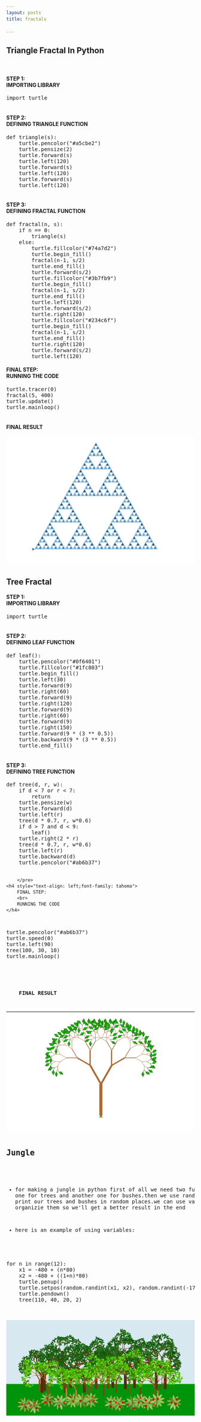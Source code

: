 ```yaml
---
layout: posts
title: fractals

---
```


## Triangle Fractal In Python

<body>
    <br>
    <h4>
        STEP 1:
        <br>
        IMPORTING LIBRARY
    </h4>
    <pre>
import turtle
        </pre>
    <h4>
        STEP 2:
        <br>
        DEFINING TRIANGLE FUNCTION
    </h4>
    <pre>
def triangle(s):
    turtle.pencolor("#a5cbe2")
    turtle.pensize(2)
    turtle.forward(s)
    turtle.left(120)
    turtle.forward(s)
    turtle.left(120)
    turtle.forward(s)
    turtle.left(120)
    
</pre>
    <h4>
        STEP 3:
        <br>
        DEFINING FRACTAL FUNCTION
    </h4>
<pre>
def fractal(n, s):
    if n == 0:
        triangle(s)
    else:
        turtle.fillcolor("#74a7d2")
        turtle.begin_fill()
        fractal(n-1, s/2)
        turtle.end_fill()
        turtle.forward(s/2)
        turtle.fillcolor("#3b7fb9")
        turtle.begin_fill()
        fractal(n-1, s/2)
        turtle.end_fill()
        turtle.left(120)
        turtle.forward(s/2)
        turtle.right(120)
        turtle.fillcolor("#234c6f")
        turtle.begin_fill()
        fractal(n-1, s/2)
        turtle.end_fill()
        turtle.right(120)
        turtle.forward(s/2)
        turtle.left(120)
</pre>
    <h4>
        FINAL STEP:
        <br>
        RUNNING THE CODE
    </h4>
    <pre>
turtle.tracer(0)
fractal(5, 400)
turtle.update()
turtle.mainloop()

</pre>
    <h4>
        FINAL RESULT
    </h4>
<img src="../assets/images/triangle.png">

## Tree Fractal
<h4>
    STEP 1:
    <br>
    IMPORTING LIBRARY
</h4>
    <pre>
import turtle
        </pre>
<h4>
    STEP 2:
    <br>
    DEFINING LEAF FUNCTION
</h4>
<pre>
def leaf():
    turtle.pencolor("#0f6401")
    turtle.fillcolor("#1fc803")
    turtle.begin_fill()
    turtle.left(30)
    turtle.forward(9)
    turtle.right(60)
    turtle.forward(9)
    turtle.right(120)
    turtle.forward(9)
    turtle.right(60)
    turtle.forward(9)
    turtle.right(150)
    turtle.forward(9 * (3 ** 0.5))
    turtle.backward(9 * (3 ** 0.5))
    turtle.end_fill()
        </pre>
    <h4>
        STEP 3:
        <br>
        DEFINING TREE FUNCTION
    </h4>
    <pre>
def tree(d, r, w):
    if d < 7 or r < 7:
        return
    turtle.pensize(w)
    turtle.forward(d)
    turtle.left(r)
    tree(d * 0.7, r, w*0.6)
    if d > 7 and d < 9:
        leaf()
    turtle.right(2 * r)
    tree(d * 0.7, r, w*0.6)
    turtle.left(r)
    turtle.backward(d)
    turtle.pencolor("#ab6b37")
        
        </pre>
    <h4 style="text-align: left;font-family: tahoma">
        FINAL STEP:
        <br>
        RUNNING THE CODE
    </h4>
<pre>
turtle.pencolor("#ab6b37")
turtle.speed(0)
turtle.left(90)
tree(100, 30, 10)
turtle.mainloop()
</pre>
<h4>
    FINAL RESULT
</h4>
<img src="../assets/images/tree.png">

## Jungle

- for making a jungle in python first of all we need two functions: one for trees and another one for bushes.then we use random library to print our trees and bushes in random places.we can use variables to organizie them so we'll get a better result in the end

- here is an example of using variables:

<pre>
for n in range(12):
    x1 = -480 + (n*80)
    x2 = -480 + ((1+n)*80)
    turtle.penup()
    turtle.setpos(random.randint(x1, x2), random.randint(-170, -120))
    turtle.pendown()
    tree(110, 40, 20, 2)
</pre>
<img src="../assets/images/jungle2.png">